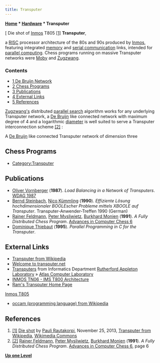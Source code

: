 ```yaml
---
title: Transputer
---
```

**[Home](Home "Home") \* [Hardware](Hardware "Hardware") \* Transputer**



[ Die shot of [Inmos](https://en.wikipedia.org/wiki/Inmos) T805 <a id="cite-note-1" href="#cite-ref-1">[1]</a>
**Transputer**,  

a [RISC](https://en.wikipedia.org/wiki/Reduced_instruction_set_computing) processor architecture of the 80s and 90s produced by [Inmos](https://en.wikipedia.org/wiki/Inmos), featuring integrated [memory](Memory "Memory") and [serial communication](https://en.wikipedia.org/wiki/Serial_communication) links, intended for [parallel computing](https://en.wikipedia.org/wiki/Parallel_computing). Chess programs running on massive Transputer networks were [Moby](Moby "Moby") and [Zugzwang](Zugzwang_(Program) "Zugzwang (Program)"). 



### Contents


* [1 De Bruijn Network](#de-bruijn-network)
* [2 Chess Programs](#chess-programs)
* [3 Publications](#publications)
* [4 External Links](#external-links)
* [5 References](#references)






[Zugzwang's](Zugzwang_(Program) "Zugzwang (Program)") distributed [parallel search](Parallel_Search "Parallel Search") algorithm works for any underlying Transputer network, a [De Bruijn](De_Bruijn_Sequence#DeBruijnGraphs "De Bruijn Sequence") like connected network with maximum degree of 4 and a logarithmic [diameter](https://en.wikipedia.org/wiki/Distance_%28graph_theory%29) is well suited to serve a Transputer interconnection scheme <a id="cite-note-2" href="#cite-ref-2">[2]</a> :



 [](File:DeBruijnTransputer.JPG) 
A [De Bruijn](De_Bruijn_Sequence#DeBruijnGraphs "De Bruijn Sequence") like connected Transputer network of dimension three



## Chess Programs


* [Category:Transputer](Category:Transputer "Category:Transputer")


## Publications


* [Oliver Vornberger](Oliver_Vornberger "Oliver Vornberger") (**1987**). *Load Balancing in a Network of Transputers*. [WDAG 1987](http://dblp.uni-trier.de/db/conf/wdag/wdag87.html#Vornberger87)
* [Bernd Steinbach](Bernd_Steinbach "Bernd Steinbach"), [Nico Kümmling](https://dblp.uni-trier.de/pers/hd/k/K=uuml=mmling:Nico.html) (**1990**). *Effiziente Lösung hochdimensionaler BOOLEscher Probleme mittels XBOOLE auf Transputer*. Transputer-Anwender-Treffen 1990 (German)
* [Rainer Feldmann](Rainer_Feldmann "Rainer Feldmann"), [Peter Mysliwietz](Peter_Mysliwietz "Peter Mysliwietz"), [Burkhard Monien](Burkhard_Monien "Burkhard Monien") (**1991**). *A Fully Distributed Chess Program*. [Advances in Computer Chess 6](Advances_in_Computer_Chess_6 "Advances in Computer Chess 6")
* [Dominique Thiebaut](https://scholar.google.com/citations?user=dwhq07YAAAAJ&hl=en) (**1995**). *Parallel Programming in C for the Transputer*.


## External Links


* [Transputer from Wikipedia](https://en.wikipedia.org/wiki/Transputer)
* [Welcome to transputer.net](http://www.transputer.net/)
* [Transputers](http://www.chilton-computing.org.uk/inf/transputers/overview.htm) from Informatics Department [Rutherford Appleton Laboratory](https://en.wikipedia.org/wiki/Rutherford_Appleton_Laboratory) » [Atlas Computer Laboratory](Atlas_Computer_Laboratory "Atlas Computer Laboratory")
* [INMOS TN06 - IMS T800 Architecture](http://www.transputer.net/tn/06/tn06.html)
* [Ram's Transputer Home Page](http://www.classiccmp.org/transputer/)


 [Inmos T805](http://www.classiccmp.org/transputer/t805.htm)
* [occam (programming language) from Wikipedia](https://en.wikipedia.org/wiki/Occam_%28programming_language%29)


## References


1. <a id="cite-ref-1" href="#cite-note-1">[1]</a> [Die shot](https://commons.wikimedia.org/wiki/File:Inmos_T805_die.JPG) by [Pauli Rautakorpi](https://commons.wikimedia.org/wiki/User:Birdman86), November 25, 2013, [Transputer from Wikipedia](https://en.wikipedia.org/wiki/Transputer), [Wikimedia Commons](https://en.wikipedia.org/wiki/Wikimedia_Commons)
2. <a id="cite-ref-2" href="#cite-note-2">[2]</a> [Rainer Feldmann](Rainer_Feldmann "Rainer Feldmann"), [Peter Mysliwietz](Peter_Mysliwietz "Peter Mysliwietz"), [Burkhard Monien](Burkhard_Monien "Burkhard Monien") (**1991**). *A Fully Distributed Chess Program*. [Advances in Computer Chess 6](Advances_in_Computer_Chess_6 "Advances in Computer Chess 6"), page 6

**[Up one Level](Hardware "Hardware")**







 
